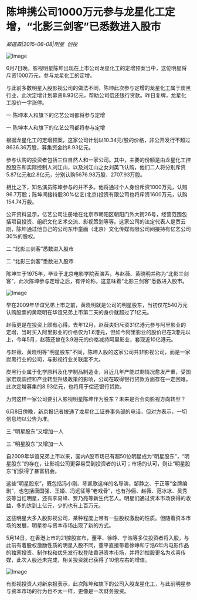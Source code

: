 # 陈坤携公司1000万元参与龙星化工定增，“北影三剑客”已悉数进入股市

*郑道森|2015-06-08|明星 
                                                创投*

![Image](http://si1.go2yd.com/get-image/0LSd9Usm7Rw)

6月7日晚，影视明星陈坤出现在上市公司龙星化工的定增预案当中，这位明星将斥资1000万元，参与龙星化工的定增。

与此前多数明星入股影视公司的做法不同，陈坤此次参与定增的龙星化工属于炭黑行业，此次定增计划募资8.93亿元，帮助公司偿还银行贷款。昨日复牌，龙星化工股价一字涨停。

一.陈坤本人和旗下的亿艺公司都将参与定增

一.陈坤本人和旗下的亿艺公司都将参与定增

根据龙星化工的定增预案，这家公司计划以10.34元/股的价格，非公开发行不超过8636.36万股，募集资金约8.93亿元。

参与认购的投资者包括三位自然人和一家公司。其中，主要的份额是由龙星化工控股股东和实际控制人刘江山，以及刘江山之女刘英飞认购，他们二人将分别斥资5.87亿元和2.8亿元，分别认购5676.98万股、2707.93万股。

相比之下，知名演员陈坤参与的并不多。他将通过个人身份斥资1000万元，认购96.7万股；陈坤间接持股30%亿艺(北京)投资有限公司也将斥资1600万元，认购154.74万股。

公开资料显示，亿艺公司注册地在北京市朝阳区朝阳门外大街26号，经营范围包括项目投资、组织文化艺术交流、影视策划等等。这家公司的法定代表人是贾云刚，陈坤通过他自己的公司东申童画（北京）文化传媒有限公司间接持有亿艺公司30%的股权。

二.“北影三剑客”悉数进入股市

二.“北影三剑客”悉数进入股市

陈坤生于1975年，毕业于北京电影学院表演系，与赵薇、黄晓明并称为“北影三剑客”，此次陈坤参与定增之后，有评论称，这意味着“北影三剑客”悉数进入股市。

![Image](http://si1.go2yd.com/get-image/0LSd9TaLvOK)

早在2009年华谊兄弟上市之前，黄晓明就是公司的明星股东，当初仅花540万元认购股票的黄晓明在华谊兄弟上市第二天的身价就超过了1亿元。

赵薇更是在投资上颇有心得。去年12月，赵薇夫妇斥资31亿港元参与阿里影业的定增，当时买入阿里影业的价格仅为1.6港元，但如今阿里影业的股价已在3港元以上，今年5月，赵薇还曾在3.9港元的价格减持阿里影业，套现近10亿港元。

与赵薇、黄晓明等“明星股东”不同，陈坤入股的这家公司并非影视公司，而是一家炭黑行业的公司，与影视行业关联度不大。

炭黑行业属于化学原料及化学制品制造业，且近几年产能过剩情况愈发严重，受国家宏观调控和产业转型升级政策的影响，公司在取得银行贷款方面存在一定困难，此次定增募集的8.93亿元，也将用于偿还银行贷款。

为何这样一家公司要引入影视明星陈坤作为股东？未来是否会向影视方向转型？

6月8日傍晚，新京报记者拨通了龙星化工证券事务部的电话，但对方表示，一切信息均以公告为准。

三.“明星股东”又增加一人

三.“明星股东”又增加一人

自2009年华谊兄弟上市以来，国内A股市场已有超50位明星成为“明星股东”，“明星股东”的存在，让影视公司更容易受到投资者的认可；市场的认可，则让“明星股东”们获得了暴富机会。

这些“明星股东”，既包括冯小刚、陈凯歌这样的名导演，邹静之、于正等“金牌编剧”，也包括唐国强、王姬、冯远征等“老戏骨”，也有孙俪、赵薇、范冰冰、吴秀波等当红明星，还有李易峰、贾乃亮等新生代艺人。明星们通过资本市场获得的收益，多的达到上亿元，少的也有上百万元。

这些明星大多入股影视公司，某种程度上带有一些股权激励的性质。但随着资本市场的发展，明星参与资本市场出现了新的方式。

5月14日，在香港上市的21控股宣布，董平、徐峥、宁浩等多位投资者将入股，与此前有着股权激励性质的明星入股不同，董平直接带着徐峥和宁浩6年内电影作品的独家投资、制作权和优先发行权登陆香港资本市场，并将21控股更名为欢喜传媒，此次入股还未完成，相关投资就已获得了10倍左右的增值。

![Image](http://si1.go2yd.com/get-image/0LSd9WIJMuG)

有影视投资人对新京报表示，此次陈坤和旗下的公司入股龙星化工，与此前明星参与资本市场的行为也不太一样，更像是一次财务投资。

